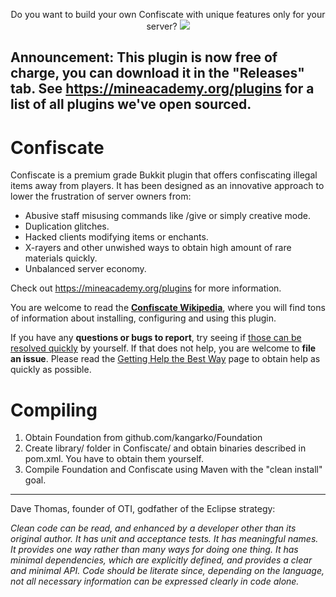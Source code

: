 <p align="center">
  Do you want to build your own Confiscate with unique features only for your server?
  <a href="https://mineacademy.org/gh-join">
    <img src="https://i.imgur.com/HGc2VG3.png" />
  </a>
</p>

## Announcement: This plugin is now free of charge, you can download it in the "Releases" tab. See https://mineacademy.org/plugins for a list of all plugins we've open sourced.

# Confiscate
Confiscate is a premium grade Bukkit plugin that offers confiscating illegal items away from players. It has been designed as an innovative approach to lower the frustration of server owners from:

* Abusive staff misusing commands like /give or simply creative mode.
* Duplication glitches.
* Hacked clients modifying items or enchants.
* X-rayers and other unwished ways to obtain high amount of rare materials quickly.
* Unbalanced server economy.

Check out https://mineacademy.org/plugins for more information.

You are welcome to read the **[Confiscate Wikipedia](https://github.com/kangarko/Confiscate/wiki)**, where you will find tons of information about installing, configuring and using this plugin.

If you have any **questions or bugs to report**, try seeing if [those can be resolved quickly](https://github.com/kangarko/Confiscate/wiki/Common-Issues) by yourself. If that does not help, you are welcome to **file an issue**. Please read the [Getting Help the Best Way](https://github.com/kangarko/Confiscate/wiki/Getting-Help-the-Right-Way) page to obtain help as quickly as possible.

# Compiling

1. Obtain Foundation from github.com/kangarko/Foundation
2. Create library/ folder in Confiscate/ and obtain binaries described in pom.xml. You have to obtain them yourself.
3. Compile Foundation and Confiscate using Maven with the "clean install" goal.

<hr>

Dave Thomas, founder of OTI, godfather of the Eclipse strategy:

<i>Clean code can be read, and enhanced by a developer other than its original author. It has unit and acceptance tests. It has meaningful names. It provides one way rather than many ways for doing one thing. It has minimal dependencies, which are explicitly defined, and provides a clear and minimal API. Code should be literate since, depending on the language, not all necessary information can be expressed clearly in code alone.</i>
